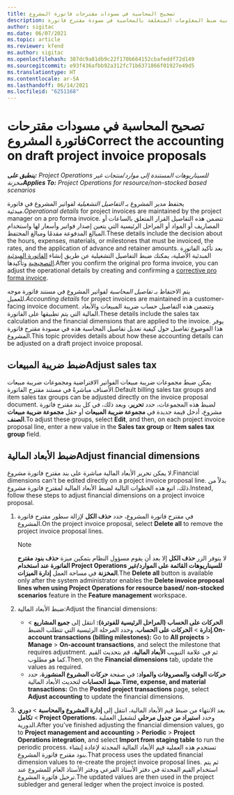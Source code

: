 ```yaml
---
title: تصحيح المحاسبة في مسودات مقترحات فاتورة المشروع
description: يوضح هذا الموضوع كيفية ضبط المعلومات المتعلقة بالمحاسبة في مسودة مقترح فاتورة.
author: sigitac
ms.date: 06/07/2021
ms.topic: article
ms.reviewer: kfend
ms.author: sigitac
ms.openlocfilehash: 387dc9a81db9c22f170b664152cbafeddf72d149
ms.sourcegitcommit: e93f436afbb92a312fc71b6371866f01927e49d5
ms.translationtype: HT
ms.contentlocale: ar-SA
ms.lasthandoff: 06/14/2021
ms.locfileid: "6251168"
---
```

# <a name="correct-the-accounting-on-draft-project-invoice-proposals"></a><span data-ttu-id="570e1-103">تصحيح المحاسبة في مسودات مقترحات فاتورة المشروع</span><span class="sxs-lookup"><span data-stu-id="570e1-103">Correct the accounting on draft project invoice proposals</span></span>

<span data-ttu-id="570e1-104">_**ينطبق على:** Project Operations للسيناريوهات المستندة إلى موارد/منتجات غير مخزنة‬_</span><span class="sxs-lookup"><span data-stu-id="570e1-104">_**Applies To:** Project Operations for resource/non-stocked based scenarios_</span></span>

<span data-ttu-id="570e1-105">يحتفظ مدير المشروع بـ *التفاصيل التشغيلية* لفواتير المشروع في فاتورة مبدئية.</span><span class="sxs-lookup"><span data-stu-id="570e1-105">*Operational details* for project invoices are maintained by the project manager on a pro forma invoice.</span></span> <span data-ttu-id="570e1-106">تتضمن هذه التفاصيل القرار المتعلق بالساعات أو المصاريف أو المواد أو المراحل الرئيسية التي يتعين إصدار فواتير وأسعار لها واستخدام المبالغ المدفوعة مقدمًا ومبالغ المحتفظ.</span><span class="sxs-lookup"><span data-stu-id="570e1-106">These details include the decision about the hours, expenses, materials, or milestones that must be invoiced, the rates, and the application of advance and retainer amounts.</span></span> <span data-ttu-id="570e1-107">بعد تأكيد الفاتورة المبدئية الأصلية، يمكنك ضبط التفاصيل التشغيلية عن طريق إنشاء [الفاتورة المبدئية التصحيحية](../proforma-invoicing/corrective-invoices.md) وتأكيدها.</span><span class="sxs-lookup"><span data-stu-id="570e1-107">After you confirm the original pro forma invoice, you can adjust the operational details by creating and confirming a [corrective pro forma invoice](../proforma-invoicing/corrective-invoices.md).</span></span>

<span data-ttu-id="570e1-108">يتم الاحتفاظ بـ *تفاصيل المحاسبة* لفواتير المشروع في مستند فاتورة موجه للعميل.</span><span class="sxs-lookup"><span data-stu-id="570e1-108">*Accounting details* for project invoices are maintained in a customer-facing invoice document.</span></span> <span data-ttu-id="570e1-109">وتتضمن هذه التفاصيل حساب ضريبة المبيعات والأبعاد المالية التي يتم تطبيقها على الفاتورة.</span><span class="sxs-lookup"><span data-stu-id="570e1-109">These details include the sales tax calculation and the financial dimensions that are applied to the invoice.</span></span> <span data-ttu-id="570e1-110">يوفر هذا الموضوع تفاصيل حول كيفية تعديل تفاصيل المحاسبة هذه في مسودة مقترح فاتورة المشروع.</span><span class="sxs-lookup"><span data-stu-id="570e1-110">This topic provides details about how these accounting details can be adjusted on a draft project invoice proposal.</span></span>

## <a name="adjust-sales-tax"></a><span data-ttu-id="570e1-111">ضبط ضريبة المبيعات</span><span class="sxs-lookup"><span data-stu-id="570e1-111">Adjust sales tax</span></span>

<span data-ttu-id="570e1-112">يمكن ضبط مجموعات ضريبة مبيعات الفواتير الافتراضية ومجموعات ضريبة مبيعات الأصناف مباشرةً في مستند مقترح الفاتورة.</span><span class="sxs-lookup"><span data-stu-id="570e1-112">Default billing sales tax groups and item sales tax groups can be adjusted directly on the invoice proposal document.</span></span> <span data-ttu-id="570e1-113">لضبط هذه المجموعات، حدد **تحرير**، وبعد ذلك، في كل بند مقترح فاتورة مشروع، أدخل قيمة جديدة في **مجموعة ضريبة المبيعات** أو حقل **مجموعة ضريبة مبيعات الصنف**.</span><span class="sxs-lookup"><span data-stu-id="570e1-113">To adjust these groups, select **Edit**, and then, on each project invoice proposal line, enter a new value in the **Sales tax group** or **Item sales tax group** field.</span></span>

## <a name="adjust-financial-dimensions"></a><span data-ttu-id="570e1-114">ضبط الأبعاد المالية</span><span class="sxs-lookup"><span data-stu-id="570e1-114">Adjust financial dimensions</span></span>

<span data-ttu-id="570e1-115">لا يمكن تحرير الأبعاد المالية مباشرة على بند مقترح فاتورة مشروع.</span><span class="sxs-lookup"><span data-stu-id="570e1-115">Financial dimensions can't be edited directly on a project invoice proposal line.</span></span> <span data-ttu-id="570e1-116">بدلاً من ذلك، اتبع هذه الخطوات التالية لضبط الأبعاد المالية لمقترح فاتورة مشروع.</span><span class="sxs-lookup"><span data-stu-id="570e1-116">Instead, follow these steps to adjust financial dimensions on a project invoice proposal.</span></span>

1. <span data-ttu-id="570e1-117">في مقترح فاتورة المشروع، حدد **حذف الكل** لإزالة سطور مقترح فاتورة المشروع.</span><span class="sxs-lookup"><span data-stu-id="570e1-117">On the project invoice proposal, select **Delete all** to remove the project invoice proposal lines.</span></span>

    > [!NOTE]
    > <span data-ttu-id="570e1-118">لا يتوفر الزر **حذف الكل** إلا بعد أن يقوم مسؤول النظام بتمكين ميزة **حذف بنود مقترح الفاتورة عند استخدام Project Operations للسيناريوهات القائمة على الموارد/غير المخزنة** في مساحة العمل **إدارة الميزات**.</span><span class="sxs-lookup"><span data-stu-id="570e1-118">The **Delete all** button is available only after the system administrator enables the **Delete invoice proposal lines when using Project Operations for resource based/ non-stocked scenarios** feature in the **Feature management** workspace.</span></span>

2. <span data-ttu-id="570e1-119">ضبط الأبعاد المالية:</span><span class="sxs-lookup"><span data-stu-id="570e1-119">Adjust the financial dimensions:</span></span>

    - <span data-ttu-id="570e1-120">**الحركات على الحساب (المراحل الرئيسية للفوترة):** انتقل إلى **جميع المشاريع** \> **إدارة** \> **الحركات على الحساب**، وحدد المرحلة الرئيسية التي تتطلب الضبط.</span><span class="sxs-lookup"><span data-stu-id="570e1-120">**On-account transactions (billing milestones):** Go to **All projects** \> **Manage** \> **On-account transactions**, and select the milestone that requires adjustment.</span></span> <span data-ttu-id="570e1-121">ثم في علامة التبويب **الأبعاد المالية**، قم بتحديث القيم كما هو مطلوب.</span><span class="sxs-lookup"><span data-stu-id="570e1-121">Then, on the **Financial dimensions** tab, update the values as required.</span></span>
    - <span data-ttu-id="570e1-122">**حركات الوقت والمصروفات والمواد:** في صفحة **حركات المشروع المنشورة**، حدد **ضبط الحسابات** لتحديث الأبعاد المالية.</span><span class="sxs-lookup"><span data-stu-id="570e1-122">**Time, expense, and material transactions:** On the **Posted project transactions** page, select **Adjust accounting** to update the financial dimensions.</span></span>

3. <span data-ttu-id="570e1-123">بعد الانتهاء من ضبط قيم الأبعاد المالية، انتقل إلى **إدارة المشروع والمحاسبة** \> **دوري** \> **تكامل Project Operations**، وحدد **استيراد من جدول مرحلي** لتشغيل العملية الدورية.</span><span class="sxs-lookup"><span data-stu-id="570e1-123">After you've finished adjusting the financial dimension values, go to **Project management and accounting** \> **Periodic** \> **Project Operations integration**, and select **Import from staging table** to run the periodic process.</span></span> <span data-ttu-id="570e1-124">تستخدم هذه العملية قيم الأبعاد المالية المحدثة لإعادة إنشاء بنود مقترح فاتورة المشروع.</span><span class="sxs-lookup"><span data-stu-id="570e1-124">That process uses the updated financial dimension values to re-create the project invoice proposal lines.</span></span> <span data-ttu-id="570e1-125">ثم يتم استخدام القيم المحدثة في دفتر الأستاذ الفرعي ودفتر الأستاذ العام للمشروع عند ترحيل فاتورة المشروع.</span><span class="sxs-lookup"><span data-stu-id="570e1-125">The updated values are then used in the project subledger and general ledger when the project invoice is posted.</span></span>
